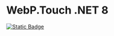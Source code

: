 # WebP.Touch .NET 8 

[![Static Badge](https://img.shields.io/badge/NuGet-v1.0.0-blue)](https://www.nuget.org/packages/WebPTouch.NET8/)
